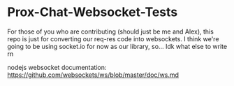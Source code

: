 # Prox-Chat-Websocket-Tests

For those of you who are contributing (should just be me and Alex), this repo is just for converting our req-res code into websockets. I think we're going to be using socket.io for now as our library, so...
Idk what else to write rn

nodejs websocket documentation: https://github.com/websockets/ws/blob/master/doc/ws.md
